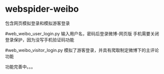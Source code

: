 # webspider-weibo
包含网页模拟登录和模拟游客登录

#web_weibo_user_login.py
输入用户名，密码后登录微博-网页版
手机需要关闭登录保护，因为没写手机验证码功能

#web_weibo_visitor_login.py
模拟了游客登录，并具有爬取制定微博下的主评论功能

功能完善中。。。
